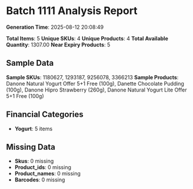 # Batch 1111 Analysis Report

**Generation Time**: 2025-08-12 20:08:49

**Total Items**: 5
**Unique SKUs**: 4
**Unique Products**: 4
**Total Available Quantity**: 1307.00
**Near Expiry Products**: 5

## Sample Data
**Sample SKUs**: 1180627, 1293187, 9256078, 3366213
**Sample Products**: Danone Natural Yogurt Offer 5+1 Free (100g), Danette Chocolate Pudding (100g), Danone Hipro Strawberry (260g), Danone Natural Yogurt Lite Offer 5+1 Free (100g)

## Financial Categories
- **Yogurt**: 5 items

## Missing Data
- **Skus**: 0 missing
- **Product_ids**: 0 missing
- **Product_names**: 0 missing
- **Barcodes**: 0 missing
